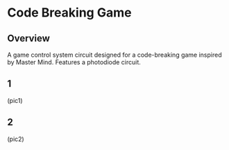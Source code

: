 # Code Breaking Game

## Overview
A game control system circuit designed for a code-breaking game inspired by Master Mind. Features a photodiode circuit.

## 1
(pic1)

## 2
(pic2)
